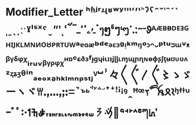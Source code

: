 # Modifier_Letter ʰʱʲʳʴʵʶʷʸʹʺʻʼʽʾʿˀˁˆˇˈˉˊˋˌˍˎˏːˑˠˡˢˣˤˬˮʹͺՙـۥۦߴߵߺࠚࠤࠨॱๆໆჼៗᡃᪧᱸᱹᱺᱻᱼᱽᴬᴭᴮᴯᴰᴱᴲᴳᴴᴵᴶᴷᴸᴹᴺᴻᴼᴽᴾᴿᵀᵁᵂᵃᵄᵅᵆᵇᵈᵉᵊᵋᵌᵍᵎᵏᵐᵑᵒᵓᵔᵕᵖᵗᵘᵙᵚᵛᵜᵝᵞᵟᵠᵡᵢᵣᵤᵥᵦᵧᵨᵩᵪᵸᶛᶜᶝᶞᶟᶠᶡᶢᶣᶤᶥᶦᶧᶨᶩᶪᶫᶬᶭᶮᶯᶰᶱᶲᶳᶴᶵᶶᶷᶸᶹᶺᶻᶼᶽᶾᶿⁱⁿₐₑₒₓₔₕₖₗₘₙₚₛₜⱼⱽⵯⸯ々〱〲〳〴〵〻ゝゞーヽヾꀕꓸꓹꓺꓻꓼꓽꘌꙿꚜꚝꜗꜘꜙꜚꜛꜜꜝꜞꜟꝰꞈꟸꟹꧏꧦꩰꫝꫳꫴꭜꭝꭞꭟｰﾞﾟ𖭀𖭁𖭂𖭃𖾓𖾔𖾕𖾖𖾗𖾘𖾙𖾚𖾛𖾜𖾝𖾞𖾟𖿠𖿡𖿣𞄷𞄸𞄹𞄺𞄻𞄼𞄽𞥋
